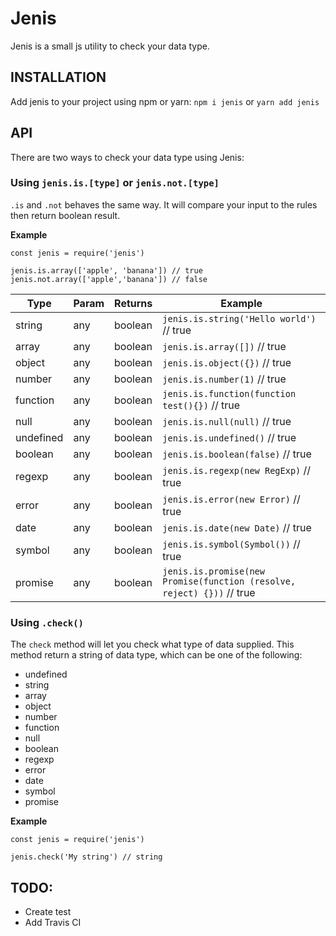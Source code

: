 
# Jenis
Jenis is a small js utility to check your data type.

## INSTALLATION
Add jenis to your project using npm or yarn:
``npm i jenis`` or ``yarn add jenis``

## API
There are two ways to check your data type using Jenis:

### Using ``jenis.is.[type]`` or ``jenis.not.[type]``
``.is`` and ``.not`` behaves the same way. It will compare your input to the rules then return boolean result.

**Example**

    const jenis = require('jenis')
    
    jenis.is.array(['apple', 'banana']) // true
    jenis.not.array(['apple','banana']) // false


| Type      | Param | Returns | Example                                                         |
|-----------|--------|---------|-----------------------------------------------------------------|
| string    | any    | boolean | ``jenis.is.string('Hello world')`` // true                               |
| array     | any    | boolean | ``jenis.is.array([])`` // true                                           |
| object    | any    | boolean | ``jenis.is.object({})`` // true                                          |
| number    | any    | boolean | ``jenis.is.number(1)`` // true                                           |
| function  | any    | boolean | ``jenis.is.function(function test(){})`` // true                         |
| null      | any    | boolean | ``jenis.is.null(null)`` // true                                          |
| undefined | any    | boolean | ``jenis.is.undefined()`` // true                                         |
| boolean   | any    | boolean | ``jenis.is.boolean(false)`` // true                                      |
| regexp    | any    | boolean | ``jenis.is.regexp(new RegExp)`` // true                                  |
| error     | any    | boolean | ``jenis.is.error(new Error)`` // true                                    |
| date      | any    | boolean | ``jenis.is.date(new Date)`` // true                                      |
| symbol    | any    | boolean | ``jenis.is.symbol(Symbol())`` // true                                    |
| promise   | any    | boolean | ``jenis.is.promise(new Promise(function (resolve, reject) {}))`` // true |



### Using ``.check()``
The ``check`` method will let you check what type of data supplied. This method return a string of data type, which can be one of the following:
- undefined
- string
- array
- object
- number
- function
- null
- boolean
- regexp
- error
- date
- symbol
- promise

**Example**
		
    const jenis = require('jenis')
    
    jenis.check('My string') // string

## TODO:
- Create test
- Add Travis CI
